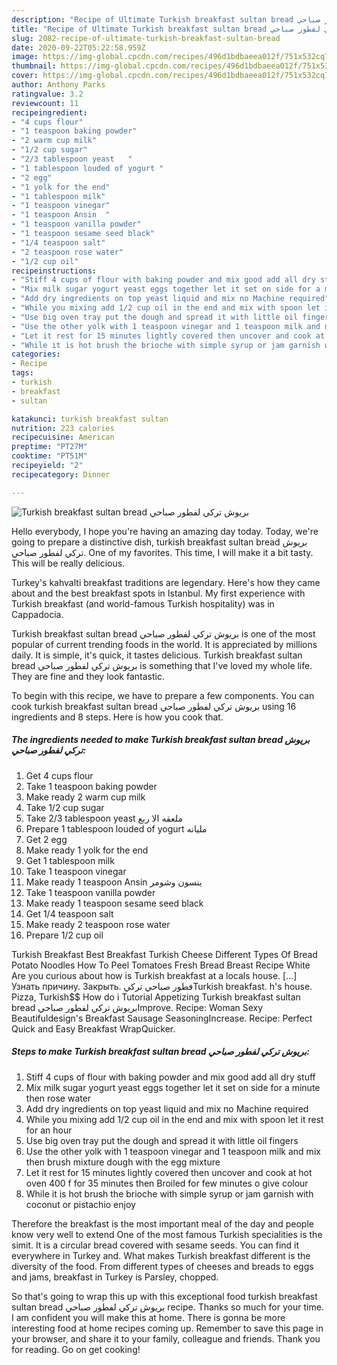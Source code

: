 ```yaml
---
description: "Recipe of Ultimate Turkish breakfast sultan bread بريوش تركي لفطور صباحي"
title: "Recipe of Ultimate Turkish breakfast sultan bread بريوش تركي لفطور صباحي"
slug: 2082-recipe-of-ultimate-turkish-breakfast-sultan-bread
date: 2020-09-22T05:22:58.959Z
image: https://img-global.cpcdn.com/recipes/496d1bdbaeea012f/751x532cq70/turkish-breakfast-sultan-bread-بريوش-تركي-لفطور-صباحي-recipe-main-photo.jpg
thumbnail: https://img-global.cpcdn.com/recipes/496d1bdbaeea012f/751x532cq70/turkish-breakfast-sultan-bread-بريوش-تركي-لفطور-صباحي-recipe-main-photo.jpg
cover: https://img-global.cpcdn.com/recipes/496d1bdbaeea012f/751x532cq70/turkish-breakfast-sultan-bread-بريوش-تركي-لفطور-صباحي-recipe-main-photo.jpg
author: Anthony Parks
ratingvalue: 3.2
reviewcount: 11
recipeingredient:
- "4 cups flour"
- "1 teaspoon baking powder"
- "2 warm cup milk"
- "1/2 cup sugar"
- "2/3 tablespoon yeast   "
- "1 tablespoon louded of yogurt "
- "2 egg"
- "1 yolk for the end"
- "1 tablespoon milk"
- "1 teaspoon vinegar"
- "1 teaspoon Ansin  "
- "1 teaspoon vanilla powder"
- "1 teaspoon sesame seed black"
- "1/4 teaspoon salt"
- "2 teaspoon rose water"
- "1/2 cup oil"
recipeinstructions:
- "Stiff 4 cups of flour with baking powder and mix good add all dry stuff"
- "Mix milk sugar yogurt yeast eggs together let it set on side for a minute then rose water"
- "Add dry ingredients on top yeast liquid and mix no Machine required"
- "While you mixing add 1/2 cup oil in the end and mix with spoon let it rest for an hour"
- "Use big oven tray put the dough and spread it with little oil fingers"
- "Use the other yolk with 1 teaspoon vinegar and 1 teaspoon milk and mix then brush mixture dough with the egg mixture"
- "Let it rest for 15 minutes lightly covered then uncover and cook at hot oven 400 f for 35 minutes then Broiled for few minutes o give colour"
- "While it is hot brush the brioche with simple syrup or jam garnish with coconut or pistachio enjoy"
categories:
- Recipe
tags:
- turkish
- breakfast
- sultan

katakunci: turkish breakfast sultan 
nutrition: 223 calories
recipecuisine: American
preptime: "PT27M"
cooktime: "PT51M"
recipeyield: "2"
recipecategory: Dinner

---
```



![Turkish breakfast sultan bread بريوش تركي لفطور صباحي](https://img-global.cpcdn.com/recipes/496d1bdbaeea012f/751x532cq70/turkish-breakfast-sultan-bread-بريوش-تركي-لفطور-صباحي-recipe-main-photo.jpg)

Hello everybody, I hope you're having an amazing day today. Today, we're going to prepare a distinctive dish, turkish breakfast sultan bread بريوش تركي لفطور صباحي. One of my favorites. This time, I will make it a bit tasty. This will be really delicious.

Turkey&#39;s kahvalti breakfast traditions are legendary. Here&#39;s how they came about and the best breakfast spots in Istanbul. My first experience with Turkish breakfast (and world-famous Turkish hospitality) was in Cappadocia.

Turkish breakfast sultan bread بريوش تركي لفطور صباحي is one of the most popular of current trending foods in the world. It is appreciated by millions daily. It is simple, it's quick, it tastes delicious. Turkish breakfast sultan bread بريوش تركي لفطور صباحي is something that I've loved my whole life. They are fine and they look fantastic.


To begin with this recipe, we have to prepare a few components. You can cook turkish breakfast sultan bread بريوش تركي لفطور صباحي using 16 ingredients and 8 steps. Here is how you cook that.

<!--inarticleads1-->

##### The ingredients needed to make Turkish breakfast sultan bread بريوش تركي لفطور صباحي:

1. Get 4 cups flour
1. Take 1 teaspoon baking powder
1. Make ready 2 warm cup milk
1. Take 1/2 cup sugar
1. Take 2/3 tablespoon yeast ملعقه الا ربع
1. Prepare 1 tablespoon louded of yogurt مليانه
1. Get 2 egg
1. Make ready 1 yolk for the end
1. Get 1 tablespoon milk
1. Take 1 teaspoon vinegar
1. Make ready 1 teaspoon Ansin ينسون وشومر
1. Take 1 teaspoon vanilla powder
1. Make ready 1 teaspoon sesame seed black
1. Get 1/4 teaspoon salt
1. Make ready 2 teaspoon rose water
1. Prepare 1/2 cup oil


Turkish Breakfast Best Breakfast Turkish Cheese Different Types Of Bread Potato Noodles How To Peel Tomatoes Fresh Bread Breast Recipe White Are you curious about how is Turkish breakfast at a locals house. […] Узнать причину. Закрыть. فطور صباحي تركيTurkish breakfast. h&#39;s house. Pizza, Turkish$$  How do i Tutorial Appetizing Turkish breakfast sultan bread بريوش تركي لفطور صباحيImprove. Recipe: Woman Sexy Beautifuldesign&#39;s Breakfast Sausage SeasoningIncrease. Recipe: Perfect Quick and Easy Breakfast WrapQuicker. 

<!--inarticleads2-->

##### Steps to make Turkish breakfast sultan bread بريوش تركي لفطور صباحي:

1. Stiff 4 cups of flour with baking powder and mix good add all dry stuff
1. Mix milk sugar yogurt yeast eggs together let it set on side for a minute then rose water
1. Add dry ingredients on top yeast liquid and mix no Machine required
1. While you mixing add 1/2 cup oil in the end and mix with spoon let it rest for an hour
1. Use big oven tray put the dough and spread it with little oil fingers
1. Use the other yolk with 1 teaspoon vinegar and 1 teaspoon milk and mix then brush mixture dough with the egg mixture
1. Let it rest for 15 minutes lightly covered then uncover and cook at hot oven 400 f for 35 minutes then Broiled for few minutes o give colour
1. While it is hot brush the brioche with simple syrup or jam garnish with coconut or pistachio enjoy


Therefore the breakfast is the most important meal of the day and people know very well to extend One of the most famous Turkish specialities is the simit. It is a circular bread covered with sesame seeds. You can find it everywhere in Turkey and. What makes Turkish breakfast different is the diversity of the food. From different types of cheeses and breads to eggs and jams, breakfast in Turkey is Parsley, chopped. 

So that's going to wrap this up with this exceptional food turkish breakfast sultan bread بريوش تركي لفطور صباحي recipe. Thanks so much for your time. I am confident you will make this at home. There is gonna be more interesting food at home recipes coming up. Remember to save this page in your browser, and share it to your family, colleague and friends. Thank you for reading. Go on get cooking!
